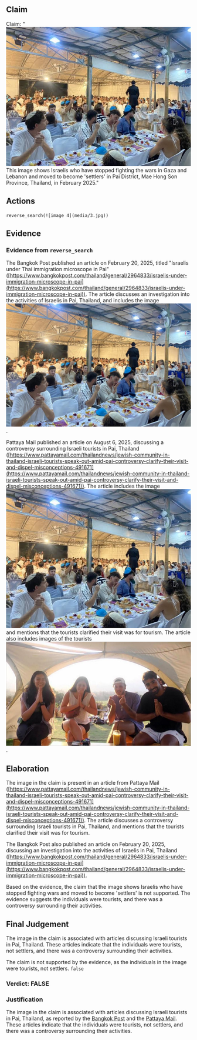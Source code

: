 ## Claim
Claim: "![image 4](media/3.jpg) This image shows Israelis who have stopped fighting the wars in Gaza and Lebanon and moved to become 'settlers' in Pai District, Mae Hong Son Province, Thailand, in February 2025."

## Actions
```
reverse_search(![image 4](media/3.jpg))
```

## Evidence
### Evidence from `reverse_search`
The Bangkok Post published an article on February 20, 2025, titled "Israelis under Thai immigration microscope in Pai" ([https://www.bangkokpost.com/thailand/general/2964833/israelis-under-immigration-microscope-in-pai](https://www.bangkokpost.com/thailand/general/2964833/israelis-under-immigration-microscope-in-pai)). The article discusses an investigation into the activities of Israelis in Pai, Thailand, and includes the image ![image 3459](media/2025-08-06_14-14-1754489692-450780.jpg)
.

Pattaya Mail published an article on August 6, 2025, discussing a controversy surrounding Israeli tourists in Pai, Thailand ([https://www.pattayamail.com/thailandnews/jewish-community-in-thailand-israeli-tourists-speak-out-amid-pai-controversy-clarify-their-visit-and-dispel-misconceptions-491671](https://www.pattayamail.com/thailandnews/jewish-community-in-thailand-israeli-tourists-speak-out-amid-pai-controversy-clarify-their-visit-and-dispel-misconceptions-491671)). The article includes the image ![image 4](media/3.jpg)
 and mentions that the tourists clarified their visit was for tourism. The article also includes images of the tourists ![image 3463](media/2025-08-06_14-15-1754489710-322686.jpg)
.


## Elaboration
The image in the claim is present in an article from Pattaya Mail ([https://www.pattayamail.com/thailandnews/jewish-community-in-thailand-israeli-tourists-speak-out-amid-pai-controversy-clarify-their-visit-and-dispel-misconceptions-491671](https://www.pattayamail.com/thailandnews/jewish-community-in-thailand-israeli-tourists-speak-out-amid-pai-controversy-clarify-their-visit-and-dispel-misconceptions-491671)). The article discusses a controversy surrounding Israeli tourists in Pai, Thailand, and mentions that the tourists clarified their visit was for tourism.

The Bangkok Post also published an article on February 20, 2025, discussing an investigation into the activities of Israelis in Pai, Thailand ([https://www.bangkokpost.com/thailand/general/2964833/israelis-under-immigration-microscope-in-pai](https://www.bangkokpost.com/thailand/general/2964833/israelis-under-immigration-microscope-in-pai)).

Based on the evidence, the claim that the image shows Israelis who have stopped fighting wars and moved to become 'settlers' is not supported. The evidence suggests the individuals were tourists, and there was a controversy surrounding their activities.


## Final Judgement
The image in the claim is associated with articles discussing Israeli tourists in Pai, Thailand. These articles indicate that the individuals were tourists, not settlers, and there was a controversy surrounding their activities.

The claim is not supported by the evidence, as the individuals in the image were tourists, not settlers. `false`

### Verdict: FALSE

### Justification
The image in the claim is associated with articles discussing Israeli tourists in Pai, Thailand, as reported by the [Bangkok Post](https://www.bangkokpost.com/thailand/general/2964833/israelis-under-immigration-microscope-in-pai) and the [Pattaya Mail](https://www.pattayamail.com/thailandnews/jewish-community-in-thailand-israeli-tourists-speak-out-amid-pai-controversy-clarify-their-visit-and-dispel-misconceptions-491671). These articles indicate that the individuals were tourists, not settlers, and there was a controversy surrounding their activities.
